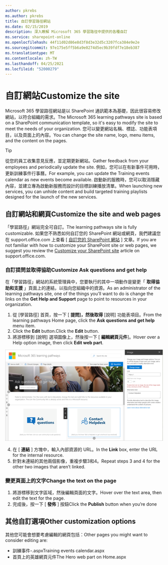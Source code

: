 ```yaml
---
author: pkrebs
ms.author: pkrebs
title: 自訂學習路徑網站
ms.date: 02/15/2019
description: 深入瞭解 Microsoft 365 學習路徑中提供的各種自訂
ms.service: sharepoint-online
ms.openlocfilehash: 44f11d02d86e8d3f8d3e32d5c3207fca384e9e2e
ms.sourcegitcommit: 97e175e5ff5b6a9e0274d5ec9b39fdf7e18eb387
ms.translationtype: MT
ms.contentlocale: zh-TW
ms.lasthandoff: 04/25/2021
ms.locfileid: "52000279"
---
```

# <a name="customize-the-site"></a><span data-ttu-id="9dc67-103">自訂網站</span><span class="sxs-lookup"><span data-stu-id="9dc67-103">Customize the site</span></span>

<span data-ttu-id="9dc67-104">Microsoft 365 學習路徑網站是以 SharePoint 通訊範本為基礎，因此很容易修改網站，以符合組織的需求。</span><span class="sxs-lookup"><span data-stu-id="9dc67-104">The Microsoft 365 learning pathways site is based on a SharePoint communication template, so it's easy to modify the site to meet the needs of your organization.</span></span> <span data-ttu-id="9dc67-105">您可以變更網站名稱、標誌、功能表項目，以及頁面上的內容。</span><span class="sxs-lookup"><span data-stu-id="9dc67-105">You can change the site name, logo, menu items, and the content on the pages.</span></span> 

> [!TIP]
> <span data-ttu-id="9dc67-106">從您的員工收集意見反應，並定期更新網站。</span><span class="sxs-lookup"><span data-stu-id="9dc67-106">Gather feedback from your employees and periodically update the site.</span></span> <span data-ttu-id="9dc67-107">例如，您可以在有新事件可用時，更新訓練事件行事曆。</span><span class="sxs-lookup"><span data-stu-id="9dc67-107">For example, you can update the Training events calendar as new events become available.</span></span> <span data-ttu-id="9dc67-108">啟動新的服務時，您可以取消隱藏內容，並建立專為啟動新服務而設計的目標訓練播放清單。</span><span class="sxs-lookup"><span data-stu-id="9dc67-108">When launching new services, you can unhide content and build targeted training playlists designed for the launch of the new services.</span></span> 

## <a name="customize-the-site-and-web-pages"></a><span data-ttu-id="9dc67-109">自訂網站和網頁</span><span class="sxs-lookup"><span data-stu-id="9dc67-109">Customize the site and web pages</span></span>

<span data-ttu-id="9dc67-110">「學習路徑」網站完全可自訂。</span><span class="sxs-lookup"><span data-stu-id="9dc67-110">The learning pathways site is fully customizable.</span></span> <span data-ttu-id="9dc67-111">如果您不熟悉如何自訂您的 SharePoint 網站或網頁，我們建議您在 support.office.com 上查看 [ [自訂您的 SharePoint 網站](https://support.office.com/article/customize-your-sharepoint-site-320b43e5-b047-4fda-8381-f61e8ac7f59b) ] 文章。</span><span class="sxs-lookup"><span data-stu-id="9dc67-111">If you are not familiar with how to customize your SharePoint site or web pages, we suggest you review the [Customize your SharePoint site](https://support.office.com/article/customize-your-sharepoint-site-320b43e5-b047-4fda-8381-f61e8ac7f59b) article on support.office.com.</span></span> 

### <a name="customize-ask-questions-and-get-help"></a><span data-ttu-id="9dc67-112">自訂提問並取得協助</span><span class="sxs-lookup"><span data-stu-id="9dc67-112">Customize Ask questions and get help</span></span>

<span data-ttu-id="9dc67-113">在「學習路徑」網站的系統管理員中，您要執行的其中一項動作是變更「 **取得協助和支援** 」頁面上的連結，以指向您組織中的資源。</span><span class="sxs-lookup"><span data-stu-id="9dc67-113">As an administrator of the learning pathways site, one of the things you’ll want to do is change the links on the **Get Help and Support** page to point to resources in your organization.</span></span> 

1.  <span data-ttu-id="9dc67-114">從 [學習路徑] 首頁，按一下 [ **提問]，然後取得** [說明] 功能表項目。</span><span class="sxs-lookup"><span data-stu-id="9dc67-114">From the learning pathways Home page, click the **Ask questions and get help** menu item.</span></span>
2.  <span data-ttu-id="9dc67-115">Click the **Edit** button.</span><span class="sxs-lookup"><span data-stu-id="9dc67-115">Click the **Edit** button.</span></span>
3.  <span data-ttu-id="9dc67-116">將游標移到 [說明] 選項圖像上，然後按一下 [ **編輯網頁元件**]。</span><span class="sxs-lookup"><span data-stu-id="9dc67-116">Hover over a Help option image, then click **Edit web part**.</span></span>

![cg-edithelp.png](media/cg-edithelp.png)

4.  <span data-ttu-id="9dc67-118">在 [ **連結** ] 方塊中，輸入內部資源的 URL。</span><span class="sxs-lookup"><span data-stu-id="9dc67-118">In the **Link** box, enter the URL for the internal resource.</span></span> 
5.  <span data-ttu-id="9dc67-119">針對未連結的其他兩個影像，重複步驟3和4。</span><span class="sxs-lookup"><span data-stu-id="9dc67-119">Repeat steps 3 and 4 for the other two images that aren’t linked.</span></span>

### <a name="change-the-text-on-the-page"></a><span data-ttu-id="9dc67-120">變更頁面上的文字</span><span class="sxs-lookup"><span data-stu-id="9dc67-120">Change the text on the page</span></span>

1. <span data-ttu-id="9dc67-121">將游標移到文字區域，然後編輯頁面的文字。</span><span class="sxs-lookup"><span data-stu-id="9dc67-121">Hover over the text area, then edit the text for the page.</span></span> 
2. <span data-ttu-id="9dc67-122">完成後，按一下 [ **發佈** ] 按鈕</span><span class="sxs-lookup"><span data-stu-id="9dc67-122">Click the **Publish** button when you’re done</span></span>

## <a name="other-customization-options"></a><span data-ttu-id="9dc67-123">其他自訂選項</span><span class="sxs-lookup"><span data-stu-id="9dc67-123">Other customization options</span></span>
<span data-ttu-id="9dc67-124">其他您可能會想要考慮編輯的網頁包括：</span><span class="sxs-lookup"><span data-stu-id="9dc67-124">Other pages you might want to consider editing are:</span></span>

- <span data-ttu-id="9dc67-125">訓練事件-.aspx</span><span class="sxs-lookup"><span data-stu-id="9dc67-125">Training events calendar.aspx</span></span>
- <span data-ttu-id="9dc67-126">首頁上的英雄網頁元件</span><span class="sxs-lookup"><span data-stu-id="9dc67-126">The Hero web part on Home.aspx</span></span>

